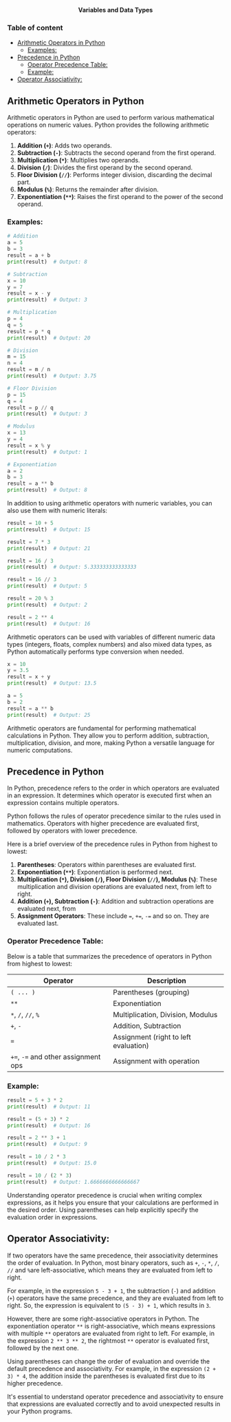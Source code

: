 **<div align="center" >Variables and Data Types</div>**

### Table of content
- [Arithmetic Operators in Python](#arithmetic-operators-in-python)
  - [Examples:](#examples)
- [Precedence in Python](#precedence-in-python)
  - [Operator Precedence Table:](#operator-precedence-table)
  - [Example:](#example)
- [Operator Associativity:](#operator-associativity)

## Arithmetic Operators in Python

Arithmetic operators in Python are used to perform various mathematical operations on numeric values. Python provides the following arithmetic operators:

1. **Addition (`+`)**: Adds two operands.
2. **Subtraction (`-`)**: Subtracts the second operand from the first operand.
3. **Multiplication (`*`)**: Multiplies two operands.
4. **Division (`/`)**: Divides the first operand by the second operand.
5. **Floor Division (`//`)**: Performs integer division, discarding the decimal part.
6. **Modulus (`%`)**: Returns the remainder after division.
7. **Exponentiation (`**`)**: Raises the first operand to the power of the second operand.

### Examples:

```python
# Addition
a = 5
b = 3
result = a + b
print(result)  # Output: 8

# Subtraction
x = 10
y = 7
result = x - y
print(result)  # Output: 3

# Multiplication
p = 4
q = 5
result = p * q
print(result)  # Output: 20

# Division
m = 15
n = 4
result = m / n
print(result)  # Output: 3.75

# Floor Division
p = 15
q = 4
result = p // q
print(result)  # Output: 3

# Modulus
x = 13
y = 4
result = x % y
print(result)  # Output: 1

# Exponentiation
a = 2
b = 3
result = a ** b
print(result)  # Output: 8
```

In addition to using arithmetic operators with numeric variables, you can also use them with numeric literals:

```python
result = 10 + 5
print(result)  # Output: 15

result = 7 * 3
print(result)  # Output: 21

result = 16 / 3
print(result)  # Output: 5.333333333333333

result = 16 // 3
print(result)  # Output: 5

result = 20 % 3
print(result)  # Output: 2

result = 2 ** 4
print(result)  # Output: 16
```

Arithmetic operators can be used with variables of different numeric data types (integers, floats, complex numbers) and also mixed data types, as Python automatically performs type conversion when needed.

```python
x = 10
y = 3.5
result = x + y
print(result)  # Output: 13.5

a = 5
b = 2
result = a ** b
print(result)  # Output: 25
```

Arithmetic operators are fundamental for performing mathematical calculations in Python. They allow you to perform addition, subtraction, multiplication, division, and more, making Python a versatile language for numeric computations.

## Precedence in Python

In Python, precedence refers to the order in which operators are evaluated in an expression. It determines which operator is executed first when an expression contains multiple operators.

Python follows the rules of operator precedence similar to the rules used in mathematics. Operators with higher precedence are evaluated first, followed by operators with lower precedence.

Here is a brief overview of the precedence rules in Python from highest to lowest:

1. **Parentheses**: Operators within parentheses are evaluated first.
2. **Exponentiation (`**`)**: Exponentiation is performed next.
3. **Multiplication (`*`), Division (`/`), Floor Division (`//`), Modulus (`%`)**: These multiplication and division operations are evaluated next, from left to right.
4. **Addition (`+`), Subtraction (`-`)**: Addition and subtraction operations are evaluated next, from
5. **Assignment Operators**: These include `=`, `+=`, `-=` and so on. They are evaluated last.

### Operator Precedence Table:

Below is a table that summarizes the precedence of operators in Python from highest to lowest:

| Operator                               | Description                             |
|----------------------------------------|-----------------------------------------|
| `( ... )`                              | Parentheses (grouping)                  |
| `**`                                   | Exponentiation                          |
| `*`, `/`, `//`, `%`                    | Multiplication, Division, Modulus       |
| `+`, `-`                               | Addition, Subtraction                   |
| `=`                                    | Assignment (right to left evaluation)   |
| `+=`, `-=` and other assignment ops    | Assignment with operation               |

### Example:

```python
result = 5 + 3 * 2
print(result)  # Output: 11

result = (5 + 3) * 2
print(result)  # Output: 16

result = 2 ** 3 + 1
print(result)  # Output: 9

result = 10 / 2 * 3
print(result)  # Output: 15.0

result = 10 / (2 * 3)
print(result)  # Output: 1.6666666666666667
```
Understanding operator precedence is crucial when writing complex expressions, as it helps you ensure that your calculations are performed in the desired order. Using parentheses can help explicitly specify the evaluation order in expressions.

## Operator Associativity:

If two operators have the same precedence, their associativity determines the order of evaluation. In Python, most binary operators, such as `+`, `-`, `*`, `/`, `//` and `%`are left-associative, which means they are evaluated from left to right.

For example, in the expression `5 - 3 + 1`, the subtraction (`-`) and addition (`+`) operators have the same precedence, and they are evaluated from left to right. So, the expression is equivalent to `(5 - 3) + 1`, which results in `3`.

However, there are some right-associative operators in Python. The exponentiation operator `**` is right-associative, which means expressions with multiple `**` operators are evaluated from right to left. For example, in the expression `2 ** 3 ** 2`, the rightmost `**` operator is evaluated first, followed by the next one.

Using parentheses can change the order of evaluation and override the default precedence and associativity. For example, in the expression `(2 + 3) * 4`, the addition inside the parentheses is evaluated first due to its higher precedence.

It's essential to understand operator precedence and associativity to ensure that expressions are evaluated correctly and to avoid unexpected results in your Python programs.